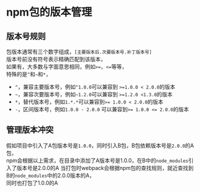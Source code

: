 # npm包的版本管理

## 版本号规则
包版本通常有三个数字组成，`[主要版本后.次要版本号.补丁版本号]`<br/>
版本号前没有符号表示精确匹配到该版本，<br/>
如果有，大多数与字面意思相同，例如`>=`，`<=`等等，<br/>
特殊的是`^`和`~`和`*`，<br/>
- `^`，兼容主要版本号，例如`^1.0.0`可以兼容到 `>=1.0.0 < 2.0.0`的版本
- `~`，兼容次要版本号，例如`~1.2.0`可以兼容到 `>=1.2.0 <1.3.0`的版本
- `*`，替代版本号，例如`1.*.*`可以兼容到`>= 1.0.0 < 2.0.0`的版本
- `-`，区间版本号，例如`1.0.0 - 2.0.0` 可以兼容到`>= 1.0.0 <= 2.0.0`的版本

## 管理版本冲突
假如项目中引入了A包版本号是`1.0.0`，同时引入B包，B包依赖版本号是`2.0.0`的A包，<br/>
npm会根据以上需求，在目录中添加了A版本号是1.0.0，在B中的`node_modules`引入了版本号是2.0.0的A
当打包时webpack会根据npm包的查找规则，就近查找到B的`node_modules`中的2.0.0版本的A，<br/>
同时也打包了1.0.0的A